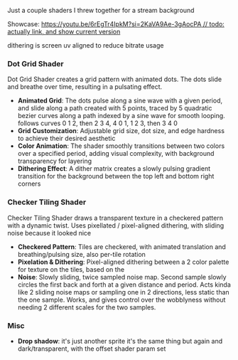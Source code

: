Just a couple shaders I threw together for a stream background

Showcase: [https://youtu.be/6rEgTr4IpkM?si=2KaVA9Ae-3gAocPA // todo: actually link, and show current version](https://youtu.be/7dtHheMQa24)

dithering is screen uv aligned to reduce bitrate usage


### Dot Grid Shader
Dot Grid Shader creates a grid pattern with animated dots. The dots slide and breathe over time, resulting in a pulsating effect.

- **Animated Grid**: The dots pulse along a sine wave with a given period, and slide along a path created with 5 points, traced by 5 quadratic bezier curves along a path indexed by a sine wave for smooth looping. follows curves 0 1 2, then 2 3 4, 4 0 1, 1 2 3, then 3 4 0 
- **Grid Customization**: Adjustable grid size, dot size, and edge hardness to achieve their desired aesthetic
- **Color Animation**: The shader smoothly transitions between two colors over a specified period, adding visual complexity, with background transparency for layering
- **Dithering Effect**: A dither matrix creates a slowly pulsing gradient transition for the background between the top left and bottom right corners

### Checker Tiling Shader
Checker Tiling Shader draws a transparent texture in a checkered pattern with a dynamic twist. Uses pixellated / pixel-aligned dithering, with sliding noise because it looked nice

- **Checkered Pattern**: Tiles are checkered, with animated translation and breathing/pulsing size, also per-tile rotation
- **Pixelation & Dithering**: Pixel-aligned dithering between a 2 color palette for texture on the tiles, based on the
- **Noise**: Slowly sliding, twice sampled noise map. Second sample slowly circles the first back and forth at a given distance and period. Acts kinda like 2 sliding noise maps or sampling one in 2 directions, less static than the one sample. Works, and gives control over the wobblyness without needing 2 different scales for the two samples.

### Misc
- **Drop shadow**: it's just another sprite it's the same thing but again and dark/transparent, with the offset shader param set
